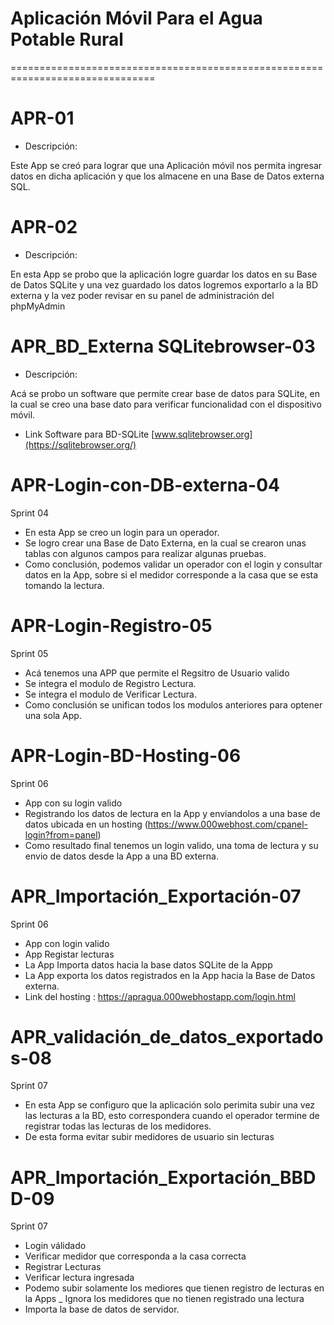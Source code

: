 # Aplicación Móvil Para el Agua Potable Rural
=============================================================================== 

# APR-01

 - Descripción:
 
Este App se creó para lograr que una Aplicación móvil
nos permita ingresar datos en dicha aplicación y que los almacene en
una Base de Datos externa SQL.

# APR-02

 - Descripción:
 
En esta App se probo que la aplicación logre guardar los datos en su Base de Datos SQLite 
y una vez guardado los datos logremos exportarlo a la BD externa y la vez poder revisar en
su panel de administración del phpMyAdmin 


# APR_BD_Externa SQLitebrowser-03

 - Descripción:

Acá se probo un software que permite crear base de datos para SQLite, en la cual se 
creo una base dato para verificar funcionalidad con el dispositivo móvil.

 - Link Software para BD-SQLite [www.sqlitebrowser.org](https://sqlitebrowser.org/)

# APR-Login-con-DB-externa-04
  Sprint 04

 - En esta App se creo un login para un operador.
 - Se logro crear una Base de Dato Externa, en la cual se crearon unas tablas con algunos 
   campos para realizar algunas pruebas.
 - Como conclusión, podemos validar un operador con el login y consultar datos en la App,
   sobre si el medidor corresponde a la casa que se esta tomando la lectura.
   
# APR-Login-Registro-05
  Sprint 05
  
  - Acá tenemos una APP que permite el Regsitro de Usuario valido 
  - Se integra el modulo de Registro Lectura.
  - Se integra el modulo de Verificar Lectura.
  - Como conclusión se unifican todos los modulos anteriores para optener una sola App.
  
 # APR-Login-BD-Hosting-06
   Sprint 06
   - App con su login valido
   - Registrando los datos de lectura en la App y enviandolos a una base de datos ubicada en un hosting
   (https://www.000webhost.com/cpanel-login?from=panel)
   - Como resultado final tenemos un login valido, una toma de lectura y su envio de datos desde la App a una BD externa.
   
 # APR_Importación_Exportación-07
   Sprint 06
   - App con login valido
   - App Registar lecturas
   - La App Importa datos hacia la base datos SQLite de la Appp
   - La App exporta los datos registrados en la App hacia la Base de Datos externa.
   - Link del hosting : https://apragua.000webhostapp.com/login.html
 
 # APR_validación_de_datos_exportados-08
   Sprint 07
   - En esta App se configuro que la aplicación solo perimita subir una vez las lecturas a la BD, esto correspondera cuando el    operador termine de registrar todas las lecturas de los medidores.
   - De esta forma evitar subir medidores de usuario sin lecturas
   
 # APR_Importación_Exportación_BBDD-09
   Sprint 07
   - Login válidado
   - Verificar medidor que corresponda a la casa correcta
   - Registrar Lecturas
   - Verificar lectura ingresada
   - Podemo subir solamente los mediores que tienen registro de lecturas en la Apps
   _ Ignora los medidores que no tienen registrado una lectura
   - Importa la base de datos de servidor.
  
   
   
   
   

